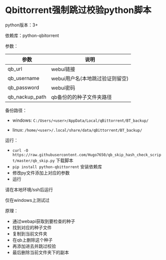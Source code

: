 # Qbittorrent强制跳过校验python脚本

python版本：3+

依赖库：python-qbitorrent

参数：

| 参数  | 说明 |
| ------------- | ------------- |
| qb_url  | webui链接  |
| qb_username  | webui用户名(本地跳过验证则留空)  |
| qb_password  | webui密码  |
| qb_nackup_path  | qb备份的的种子文件夹路径  |

备份路径：
  
 - windows: `C:/Users/<user>/AppData/Local/qBittorrent/BT_backup/`
    
 - linux: `/home/<user>/.local/share/data/qBittorrent/BT_backup/`

运行：

 - `curl -O https://raw.githubusercontent.com/Hugo7650/qb_skip_hash_check_script/master/qb_skip.py` 下载脚本
 - `pip install python-qbittorrent` 安装依赖库
 - 修改py文件添加上对应的参数
 - 运行

请在本地环境/ssh后运行

仅在windows上测试过

原理：

 - 通过webapi获取到要检查的种子
 - 找到对应的种子文件
 - 复制到当前文件夹
 - 在qb上删除这个种子
 - 再添加进去并跳过校验
 - 最后删除当前文件夹下的副本
